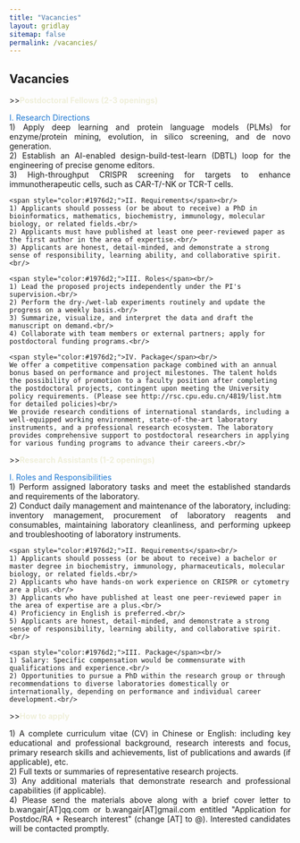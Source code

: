 ```yaml
---
title: "Vacancies"
layout: gridlay
sitemap: false
permalink: /vacancies/
---
```


## Vacancies

<p align="left">>><span style="color:#EFEFDA;"><b>Postdoctoral Fellows (2-3 openings)</b></span><br/></p>
<p style="text-align: justify;">
    <span style="color:#1976d2;">I. Research Directions</span><br/>
    1) Apply deep learning and protein language models (PLMs) for enzyme/protein mining, evolution, in silico screening, and de novo generation.<br/>
    2) Establish an AI-enabled design-build-test-learn (DBTL) loop for the engineering of precise genome editors.<br/>
    3) High-throughput CRISPR screening for targets to enhance immunotherapeutic cells, such as CAR-T/-NK or TCR-T cells.<br/>

    <span style="color:#1976d2;">II. Requirements</span><br/>
    1) Applicants should possess (or be about to receive) a PhD in bioinformatics, mathematics, biochemistry, immunology, molecular biology, or related fields.<br/> 
    2) Applicants must have published at least one peer-reviewed paper as the first author in the area of expertise.<br/>
    3) Applicants are honest, detail-minded, and demonstrate a strong sense of responsibility, learning ability, and collaborative spirit.<br/>

    <span style="color:#1976d2;">III. Roles</span><br/>
    1) Lead the proposed projects independently under the PI's supervision.<br/>
    2) Perform the dry-/wet-lab experiments routinely and update the progress on a weekly basis.<br/>
    3) Summarize, visualize, and interpret the data and draft the manuscript on demand.<br/>
    4) Collaborate with team members or external partners; apply for postdoctoral funding programs.<br/>

    <span style="color:#1976d2;">IV. Package</span><br/>
    We offer a competitive compensation package combined with an annual bonus based on performance and project milestones. The talent holds the possibility of promotion to a faculty position after completing the postdoctoral projects, contingent upon meeting the University policy requirements. (Please see http://rsc.cpu.edu.cn/4819/list.htm for detailed policies)<br/>
    We provide research conditions of international standards, including a well-equipped working environment, state-of-the-art laboratory instruments, and a professional research ecosystem. The laboratory provides comprehensive support to postdoctoral researchers in applying for various funding programs to advance their careers.<br/>
</p>

<p align="left">>><span style="color:#EFEFDA;"><b>Research Assistants (1-2 openings)</b></span><br/></p>
<p style="text-align: justify;">
    <span style="color:#1976d2;">I. Roles and Responsibilities</span><br/>
    1) Perform assigned laboratory tasks and meet the established standards and requirements of the laboratory.<br/>
    2) Conduct daily management and maintenance of the laboratory, including: inventory management, procurement of laboratory reagents and consumables, maintaining laboratory cleanliness, and performing upkeep and troubleshooting of laboratory instruments.<br/>

    <span style="color:#1976d2;">II. Requirements</span><br/>
    1) Applicants should possess (or be about to receive) a bachelor or master degree in biochemistry, immunology, pharmaceuticals, molecular biology, or related fields.<br/> 
    2) Applicants who have hands-on work experience on CRISPR or cytometry are a plus.<br/>
    3) Applicants who have published at least one peer-reviewed paper in the area of expertise are a plus.<br/>
    4) Proficiency in English is preferred.<br/>
    5) Applicants are honest, detail-minded, and demonstrate a strong sense of responsibility, learning ability, and collaborative spirit.<br/>

    <span style="color:#1976d2;">III. Package</span><br/>
    1) Salary: Specific compensation would be commensurate with qualifications and experience.<br/>
    2) Opportunities to pursue a PhD within the research group or through recommendations to diverse laboratories domestically or internationally, depending on performance and individual career development.<br/>
</p>

<p align="left">>><span style="color:#EFEFDA;"><b>How to apply</b></span><br/></p>
<p style="text-align: justify;">
    1) A complete curriculum vitae (CV) in Chinese or English: including key educational and professional background, research interests and focus, primary research skills and achievements, list of publications and awards (if applicable), etc.<br/>
    2) Full texts or summaries of representative research projects.<br/>
    3) Any additional materials that demonstrate research and professional capabilities (if applicable).<br/>
    4) Please send the materials above along with a brief cover letter to b.wangair[AT]qq.com or b.wangair[AT]gmail.com entitled "Application for Postdoc/RA + Research interest" (change [AT] to @). Interested candidates will be contacted promptly.<br/>
</p>